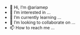 - 👋 Hi, I’m @ariamep
- 👀 I’m interested in ...
- 🌱 I’m currently learning ...
- 💞️ I’m looking to collaborate on ...
- 📫 How to reach me ...

<!---
ariamep/ariamep is a ✨ special ✨ repository because its `README.md` (this file) appears on your GitHub profile.
You can click the Preview link to take a look at your changes.
--->
